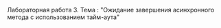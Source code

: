Лабораторная работа 3. Тема : "Ожидание завершения асинхронного метода с использованием тайм-аута" 
